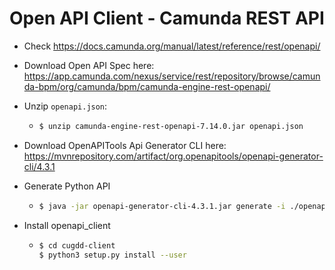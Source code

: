 # Open API Client - Camunda REST API

- Check https://docs.camunda.org/manual/latest/reference/rest/openapi/

- Download Open API Spec here: https://app.camunda.com/nexus/service/rest/repository/browse/camunda-bpm/org/camunda/bpm/camunda-engine-rest-openapi/

- Unzip `openapi.json`: 

  - ```bash
    $ unzip camunda-engine-rest-openapi-7.14.0.jar openapi.json
    ```

- Download OpenAPITools Api Generator CLI here: https://mvnrepository.com/artifact/org.openapitools/openapi-generator-cli/4.3.1

- Generate Python API

  - ```bash
    $ java -jar openapi-generator-cli-4.3.1.jar generate -i ./openapi.json -g python -o ./cugdd-client
    ```

- Install openapi_client

  - ```bash
    $ cd cugdd-client
    $ python3 setup.py install --user
    ```

